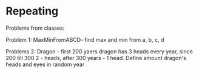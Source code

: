 # Repeating
Problems from classes:

Problem 1:
MaxMinFromABCD- find max and min from a, b, c, d

Problems 2:
Dragon - first 200 yaers dragon has 3 heads every year,
since 200 till 300 2 - heads, after 300 years - 1 head.
Define amount dragon's heads and eyes in  random year
